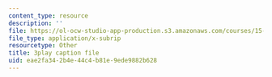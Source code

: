 ```yaml
---
content_type: resource
description: ''
file: https://ol-ocw-studio-app-production.s3.amazonaws.com/courses/15-071-the-analytics-edge-spring-2017/eae2fa342b4e44c4b81e9ede9882b628_lkrsGRNsoEU.srt
file_type: application/x-subrip
resourcetype: Other
title: 3play caption file
uid: eae2fa34-2b4e-44c4-b81e-9ede9882b628
---
```

